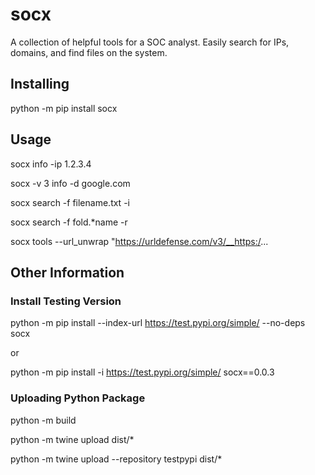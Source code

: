 # socx
A collection of helpful tools for a SOC analyst. Easily search for IPs, domains, and find files on the system.

## Installing
python -m pip install socx

## Usage
socx info -ip 1.2.3.4

socx -v 3 info -d google.com

socx search -f filename.txt -i

socx search -f fold.*name -r

socx tools --url_unwrap "https://urldefense.com/v3/__https:/...

## Other Information

### Install Testing Version
python -m pip install --index-url https://test.pypi.org/simple/ --no-deps socx

or 

python -m pip install -i https://test.pypi.org/simple/ socx==0.0.3

### Uploading Python Package
python -m build

python -m twine upload dist/*

python -m twine upload --repository testpypi dist/*